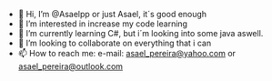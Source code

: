 - 👋 Hi, I’m @Asaelpp or just Asael, it´s good enough 
- 👀 I’m interested in increase my code learning 
- 🌱 I’m currently learning C#, but i´m looking into some java aswell. 
- 💞️ I’m looking to collaborate on everything that i can 
- 📫 How to reach me: e-mail: asael_pereira@yahoo.com or asael_pereira@outlook.com 

<!---
Asaelpp/Asaelpp is a ✨ special ✨ repository because its `README.md` (this file) appears on your GitHub profile.
You can click the Preview link to take a look at your changes.
--->
